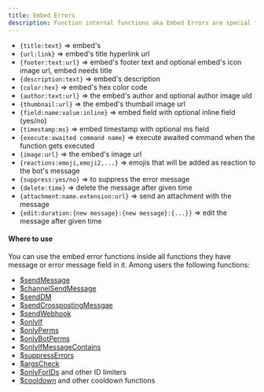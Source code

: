 ```yaml
---
title: Embed Errors
description: Function internal functions aka Embed Errors are special functions that can be used inside message fields of functions to build the message as an embed message or to execute awaited commands with it.
---
```


* `{title:text}` => embed's
* `{url:link}` => embed's title hyperlink url
* `{footer:text:url}` => embed's footer text and optional embed's icon image url, embed needs title
* `{description:text}` => embed's description
* `{color:hex}` => embed's hex color code
* `{author:text:url}` => the embed's author and optional author image uld
* `{thumbnail:url}` => the embed's thumbail image url
* `{field:name:value:inline}` => embed field with optional inline field (yes/no)
* `{timestamp:ms}` => embed timestamp with optional ms field
* `{execute:awaited command name}` => execute awaited command when the function gets executed
* `{image:url}` => the embed's image url
* `{reactions:emoji,emoji2,...}` => emojis that will be added as reaction to the bot's message
* `{suppress:yes/no}` => to suppress the error message
* `{delete:time}` => delete the message after given time
* `{attachment:name.extension:url}` => send an attachment with the message
* `{edit:duration:{new message}:{new message}:{...}}` => edit the message after given time

#### Where to use

You can use the embed error functions inside all functions they have message or error message field in it. Among users the following functions:

* [$sendMessage](../functions/sendmessage.md)
* [$channelSendMessage](../functions/channelsendmessage.md)
* [$sendDM](../functions/senddm.md)
* [$sendCrosspostingMessgae](../functions/sendcrosspostingmessage.md)
* [$sendWebhook](../functions/sendwebhook.md)
* [$onlyIf](../functions/onlyif.md)
* [$onlyPerms](../functions/onlyperms.md)
* [$onlyBotPerms](../functions/onlybotperms.md)
* [$onlyIfMessageContains](../functions/onlyifmessagecontains.md)
* [$suppressErrors](../functions/suppresserrors.md)
* [$argsCheck](../functions/argscheck.md)
* [$onlyForIDs](../functions/onlyforids.md) and other ID limiters
* [$cooldown](../functions/cooldown.md) and other cooldown functions